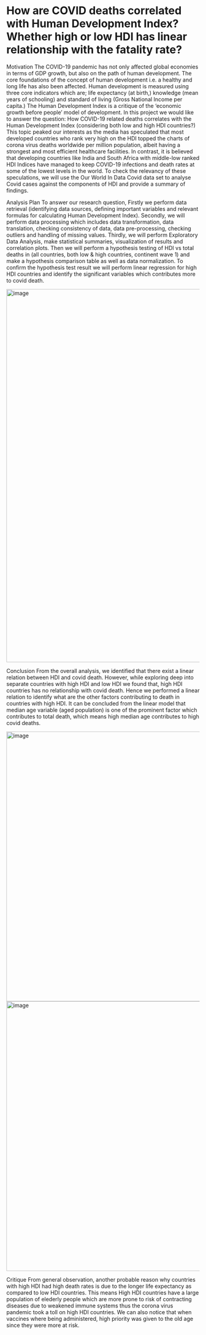 # How are COVID deaths correlated with Human Development Index? Whether high or low HDI has linear relationship with the fatality rate?

Motivation
The COVID-19 pandemic has not only affected global economies in terms of GDP growth, but also on the path of human development. The core foundations of the concept of human development i.e. a healthy and long life has also been affected. Human development is measured using three core indicators which are; life expectancy (at birth,) knowledge (mean years of schooling) and standard of living (Gross National Income per capita.) The Human Development Index is a critique of the ‘economic growth before people’ model of development. In this project we would like to answer the question: How COVID-19 related deaths correlates with the Human Development Index (considering both low and high HDI countries?) This topic peaked our interests as the media has speculated that most developed countries who rank very high on the HDI topped the charts of corona virus deaths worldwide per million population, albeit having a strongest and most efficient healthcare facilities. In contrast, it is believed that developing countries like India and South Africa with middle-low ranked HDI Indices have managed to keep COVID-19 infections and death rates at some of the lowest levels in the world. To check the relevancy of these speculations, we will use the Our World In Data Covid data set to analyse Covid cases against the components of HDI and provide a summary of findings.

Analysis Plan
To answer our research question, Firstly we perform data retrieval (identifying data sources, defining important variables and relevant formulas for calculating Human Development Index). Secondly, we will perform data processing which includes data transformation, data translation, checking consistency of data, data pre-processing, checking outliers and handling of missing values. Thirdly, we will perform Exploratory Data Analysis, make statistical summaries, visualization of results and correlation plots. Then we will perform a hypothesis testing of HDI vs total deaths in (all countries, both low & high countries, continent wave 1) and make a hypothesis comparison table as well as data normalization. To confirm the hypothesis test result we will perform linear regression for high HDI countries and identify the significant variables which contributes more to covid death.

<img width="974" alt="image" src="https://user-images.githubusercontent.com/63796480/179194561-1f181ec8-86b4-4ab8-9aba-c82a998ba0c6.png">

Conclusion
From the overall analysis, we identified that there exist a linear relation between HDI and covid death. However, while exploring deep into separate countries with high HDI and low HDI we found that, high HDI countries has no relationship with covid death. Hence we performed a linear relation to identify what are the other factors contributing to death in countries with high HDI. It can be concluded from the linear model that median age variable (aged population) is one of the prominent factor which contributes to total death, which means high median age contributes to high covid deaths.

<img width="704" alt="image" src="https://user-images.githubusercontent.com/63796480/179194834-cfedaf61-607b-4191-8903-860b96b66116.png">
<img width="704" alt="image" src="https://user-images.githubusercontent.com/63796480/179194910-b48745ca-4fc3-4f20-92b0-2d1de4fe9579.png">


Critique
From general observation, another probable reason why countries with high HDI had high death rates is due to the longer life expectancy as compared to low HDI countries. This means High HDI countries have a large population of elederly people which are more prone to risk of contracting diseases due to weakened immune systems thus the corona virus pandemic took a toll on high HDI countries. We can also notice that when vaccines where being administered, high priority was given to the old age since they were more at risk.
